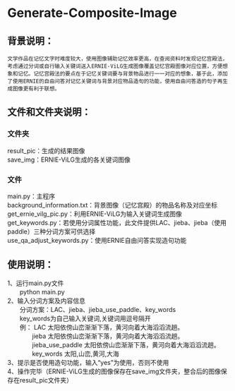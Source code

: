 # Generate-Composite-Image

## 背景说明：
    文学作品在记忆文字时难度较大，使用图像辅助记忆效率更高，在查阅资料时发现记忆宫殿法，考虑通过分词或自行输入关键词送入ERNIE-ViLG生成图像覆盖记忆宫殿图像对应位置，方便想象和记忆。记忆宫殿法的要点在于记忆关键词要与背景物品进行一一对应的想象，基于此，添加了使用ERNIE的自由问答对记忆关键词与背景对应物品造句的功能，使用自由问答造的句子再生成图像更有利于联想。

## 文件和文件夹说明：
### 文件夹
  result_pic：生成的结果图像  
  save_img：ERNIE-ViLG生成的各关键词图像 
### 文件
  main.py：主程序  
  background_information.txt：背景图像（记忆宫殿）的物品名称及对应坐标  
  get_ernie_vilg_pic.py：利用ERNIE-ViLG为输入关键词生成图像  
  get_keywords.py：若使用分词属性功能，此文件提供LAC、jieba、jieba（使用paddle）三种分词方案可供选择  
  use_qa_adjust_keywords.py：使用ERNIE自由问答实现造句功能

## 使用说明：
  1、运行main.py文件  
　　python main.py  
  2、输入分词方案及内容信息  
　　分词方案：LAC、jieba、jieba_use_paddle、key_words  
　　key_words为自己输入关键词,关键词用逗号隔开  
　　例： LAC 太阳依傍山峦渐渐下落，黄河向着大海滔滔流趟。  
　　　　jieba 太阳依傍山峦渐渐下落，黄河向着大海滔滔流趟。  
　　　　jieba_use_paddle 太阳依傍山峦渐渐下落，黄河向着大海滔滔流趟。  
　　　　key_words 太阳,山峦,黄河,大海  
  3、提示是否使用造句功能，输入“yes”为使用，否则不使用  
  4、操作完毕（ERNIE-ViLG生成的图像保存在save_img文件夹，整合后的图像保存在result_pic文件夹）
